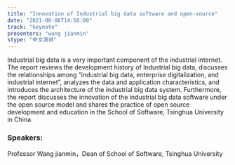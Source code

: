 ```yaml
---
title: "Innovation of Industrial big data software and open-source"
date: "2021-08-06T14:50:00"
track: "keynote"
presenters: "wang jianmin"
stype: "中文演讲"
---
```

Industrial big data is a very important component of the industrial internet. The report reviews the development history of Industrial big data, discusses the relationships among “industrial big data, enterprise digitalization, and industrial internet”, analyzes the data and application characteristics, and introduces the architecture of the industrial big data system. Furthermore, the report discusses the innovation of the industrial big data software under the open source model and shares the practice of open source development and education in the School of Software, Tsinghua University in China.

### Speakers:
Professor Wang jianmin，Dean of School of Software, Tsinghua University 
